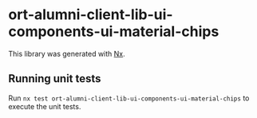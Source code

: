 # ort-alumni-client-lib-ui-components-ui-material-chips

This library was generated with [Nx](https://nx.dev).

## Running unit tests

Run `nx test ort-alumni-client-lib-ui-components-ui-material-chips` to execute the unit tests.
